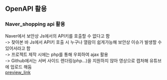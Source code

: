 ## OpenAPI 활용
### Naver_shopping api 활용
Naver에서 보안상 Js에서의 API키를 호출할 수 없다고 함<br>
-> 찾아본 바 Js에서 API키 호출 시 누구나 열람이 쉽게가능해 보안상 이슈가 발생할 수 있어서라고 함<br>
-> 프로젝트 제작 시에는 php를 통해 우회하여 ajax 활용<br>
-> Github에서는 서버 사이드 렌더링(php...)을 지원하지 않아 영상으로 캡처해 유튜브에 업로드 해둠<br>
[preview_link](https://www.youtube.com/watch?v=QEDEE2IlxFk)
